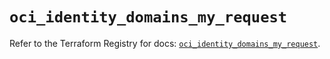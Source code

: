 # `oci_identity_domains_my_request`

Refer to the Terraform Registry for docs: [`oci_identity_domains_my_request`](https://registry.terraform.io/providers/oracle/oci/7.19.0/docs/resources/identity_domains_my_request).
